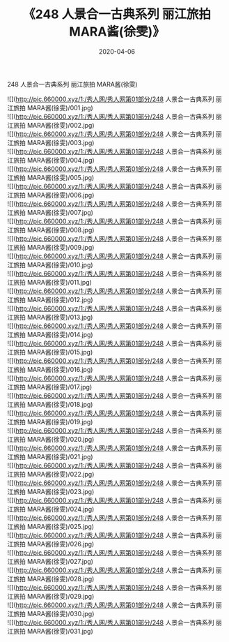 ﻿---
layout: post
title:  《248 人景合一古典系列 丽江旅拍 MARA酱(徐雯)》
date:   2020-04-06
img: http://pic.660000.xyz/1:/秀人网/秀人网第01部分/248 人景合一古典系列 丽江旅拍 MARA酱(徐雯)/000.jpg
categories: [美女, 清纯, 唯美]
---

248 人景合一古典系列 丽江旅拍 MARA酱(徐雯)

  ![](http://pic.660000.xyz/1:/秀人网/秀人网第01部分/248 人景合一古典系列 丽江旅拍 MARA酱(徐雯)/001.jpg) <br> ![](http://pic.660000.xyz/1:/秀人网/秀人网第01部分/248 人景合一古典系列 丽江旅拍 MARA酱(徐雯)/002.jpg) <br> ![](http://pic.660000.xyz/1:/秀人网/秀人网第01部分/248 人景合一古典系列 丽江旅拍 MARA酱(徐雯)/003.jpg) <br> ![](http://pic.660000.xyz/1:/秀人网/秀人网第01部分/248 人景合一古典系列 丽江旅拍 MARA酱(徐雯)/004.jpg) <br> ![](http://pic.660000.xyz/1:/秀人网/秀人网第01部分/248 人景合一古典系列 丽江旅拍 MARA酱(徐雯)/005.jpg) <br> ![](http://pic.660000.xyz/1:/秀人网/秀人网第01部分/248 人景合一古典系列 丽江旅拍 MARA酱(徐雯)/006.jpg) <br> ![](http://pic.660000.xyz/1:/秀人网/秀人网第01部分/248 人景合一古典系列 丽江旅拍 MARA酱(徐雯)/007.jpg) <br> ![](http://pic.660000.xyz/1:/秀人网/秀人网第01部分/248 人景合一古典系列 丽江旅拍 MARA酱(徐雯)/008.jpg) <br> ![](http://pic.660000.xyz/1:/秀人网/秀人网第01部分/248 人景合一古典系列 丽江旅拍 MARA酱(徐雯)/009.jpg) <br> ![](http://pic.660000.xyz/1:/秀人网/秀人网第01部分/248 人景合一古典系列 丽江旅拍 MARA酱(徐雯)/010.jpg) <br> ![](http://pic.660000.xyz/1:/秀人网/秀人网第01部分/248 人景合一古典系列 丽江旅拍 MARA酱(徐雯)/011.jpg) <br> ![](http://pic.660000.xyz/1:/秀人网/秀人网第01部分/248 人景合一古典系列 丽江旅拍 MARA酱(徐雯)/012.jpg) <br> ![](http://pic.660000.xyz/1:/秀人网/秀人网第01部分/248 人景合一古典系列 丽江旅拍 MARA酱(徐雯)/013.jpg) <br> ![](http://pic.660000.xyz/1:/秀人网/秀人网第01部分/248 人景合一古典系列 丽江旅拍 MARA酱(徐雯)/014.jpg) <br> ![](http://pic.660000.xyz/1:/秀人网/秀人网第01部分/248 人景合一古典系列 丽江旅拍 MARA酱(徐雯)/015.jpg) <br> ![](http://pic.660000.xyz/1:/秀人网/秀人网第01部分/248 人景合一古典系列 丽江旅拍 MARA酱(徐雯)/016.jpg) <br> ![](http://pic.660000.xyz/1:/秀人网/秀人网第01部分/248 人景合一古典系列 丽江旅拍 MARA酱(徐雯)/017.jpg) <br> ![](http://pic.660000.xyz/1:/秀人网/秀人网第01部分/248 人景合一古典系列 丽江旅拍 MARA酱(徐雯)/018.jpg) <br> ![](http://pic.660000.xyz/1:/秀人网/秀人网第01部分/248 人景合一古典系列 丽江旅拍 MARA酱(徐雯)/019.jpg) <br> ![](http://pic.660000.xyz/1:/秀人网/秀人网第01部分/248 人景合一古典系列 丽江旅拍 MARA酱(徐雯)/020.jpg) <br> ![](http://pic.660000.xyz/1:/秀人网/秀人网第01部分/248 人景合一古典系列 丽江旅拍 MARA酱(徐雯)/021.jpg) <br> ![](http://pic.660000.xyz/1:/秀人网/秀人网第01部分/248 人景合一古典系列 丽江旅拍 MARA酱(徐雯)/022.jpg) <br> ![](http://pic.660000.xyz/1:/秀人网/秀人网第01部分/248 人景合一古典系列 丽江旅拍 MARA酱(徐雯)/023.jpg) <br> ![](http://pic.660000.xyz/1:/秀人网/秀人网第01部分/248 人景合一古典系列 丽江旅拍 MARA酱(徐雯)/024.jpg) <br> ![](http://pic.660000.xyz/1:/秀人网/秀人网第01部分/248 人景合一古典系列 丽江旅拍 MARA酱(徐雯)/025.jpg) <br> ![](http://pic.660000.xyz/1:/秀人网/秀人网第01部分/248 人景合一古典系列 丽江旅拍 MARA酱(徐雯)/026.jpg) <br> ![](http://pic.660000.xyz/1:/秀人网/秀人网第01部分/248 人景合一古典系列 丽江旅拍 MARA酱(徐雯)/027.jpg) <br> ![](http://pic.660000.xyz/1:/秀人网/秀人网第01部分/248 人景合一古典系列 丽江旅拍 MARA酱(徐雯)/028.jpg) <br> ![](http://pic.660000.xyz/1:/秀人网/秀人网第01部分/248 人景合一古典系列 丽江旅拍 MARA酱(徐雯)/029.jpg) <br> ![](http://pic.660000.xyz/1:/秀人网/秀人网第01部分/248 人景合一古典系列 丽江旅拍 MARA酱(徐雯)/030.jpg) <br> ![](http://pic.660000.xyz/1:/秀人网/秀人网第01部分/248 人景合一古典系列 丽江旅拍 MARA酱(徐雯)/031.jpg) <br>